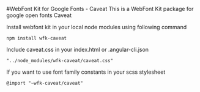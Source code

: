 #WebFont Kit for Google Fonts - Caveat
This is a WebFont Kit package for google open fonts Caveat

Install webfont kit in your local node modules using following command

```
npm install wfk-caveat
```

Include caveat.css in your index.html or .angular-cli.json


```
"../node_modules/wfk-caveat/caveat.css"
```

If you want to use font family constants in your scss stylesheet

```
@import "~wfk-caveat/caveat"
```

